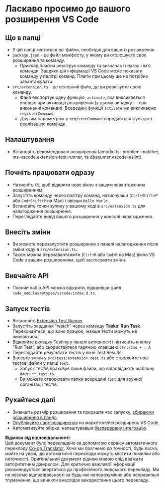 <!--
CO_OP_TRANSLATOR_METADATA:
{
  "original_hash": "eae2c0ea18160a3e7a63ace7b53897d7",
  "translation_date": "2025-07-09T20:11:16+00:00",
  "source_file": "code/07.Lab/01/AIPC/extensions/phi3ext/vsc-extension-quickstart.md",
  "language_code": "uk"
}
-->
# Ласкаво просимо до вашого розширення VS Code

## Що в папці

* У цій папці містяться всі файли, необхідні для вашого розширення.
* `package.json` - це файл маніфесту, у якому ви оголошуєте своє розширення та команду.
  * Приклад плагіна реєструє команду та визначає її назву і ім’я команди. Завдяки цій інформації VS Code може показати команду у палітрі команд. Плагін при цьому ще не потрібно завантажувати.
* `src/extension.ts` - це основний файл, де ви реалізуєте свою команду.
  * Файл експортує одну функцію, `activate`, яка викликається вперше при активації розширення (у цьому випадку — при виконанні команди). Всередині функції `activate` ми викликаємо `registerCommand`.
  * Другим параметром у `registerCommand` передається функція з реалізацією команди.

## Налаштування

* Встановіть рекомендовані розширення (amodio.tsl-problem-matcher, ms-vscode.extension-test-runner, та dbaeumer.vscode-eslint)

## Почніть працювати одразу

* Натисніть `F5`, щоб відкрити нове вікно з вашим завантаженим розширенням.
* Запустіть команду через палітру команд, натиснувши (`Ctrl+Shift+P` або `Cmd+Shift+P` на Mac) і ввівши `Hello World`.
* Встановіть точки зупину у вашому коді в `src/extension.ts` для налагодження розширення.
* Переглядайте вивід вашого розширення у консолі налагодження.

## Внесіть зміни

* Ви можете перезапустити розширення з панелі налагодження після зміни коду в `src/extension.ts`.
* Також можна перезавантажити (`Ctrl+R` або `Cmd+R` на Mac) вікно VS Code з вашим розширенням, щоб застосувати зміни.

## Вивчайте API

* Повний набір API можна відкрити, відкривши файл `node_modules/@types/vscode/index.d.ts`.

## Запуск тестів

* Встановіть [Extension Test Runner](https://marketplace.visualstudio.com/items?itemName=ms-vscode.extension-test-runner)
* Запустіть завдання "watch" через команду **Tasks: Run Task**. Переконайтеся, що воно працює, інакше тести можуть не виявлятися.
* Відкрийте вкладку Testing у панелі активності і натисніть кнопку "Run Test", або скористайтеся гарячою клавішею `Ctrl/Cmd + ; A`
* Переглядайте результати тестів у вікні Test Results.
* Вносьте зміни у `src/test/extension.test.ts` або створюйте нові тестові файли у папці `test`.
  * Запуск тестів враховує лише файли, що відповідають шаблону імені `**.test.ts`.
  * Ви можете створювати папки всередині `test` для зручної організації тестів.

## Рухайтеся далі

* Зменшіть розмір розширення та покращте час запуску, [збираючи розширення в бандл](https://code.visualstudio.com/api/working-with-extensions/bundling-extension?WT.mc_id=aiml-137032-kinfeylo).
* [Опублікуйте своє розширення](https://code.visualstudio.com/api/working-with-extensions/publishing-extension?WT.mc_id=aiml-137032-kinfeylo) на маркетплейсі розширень VS Code.
* Автоматизуйте збірки, налаштувавши [безперервну інтеграцію](https://code.visualstudio.com/api/working-with-extensions/continuous-integration?WT.mc_id=aiml-137032-kinfeylo).

**Відмова від відповідальності**:  
Цей документ було перекладено за допомогою сервісу автоматичного перекладу [Co-op Translator](https://github.com/Azure/co-op-translator). Хоча ми прагнемо до точності, будь ласка, майте на увазі, що автоматичні переклади можуть містити помилки або неточності. Оригінальний документ рідною мовою слід вважати авторитетним джерелом. Для критично важливої інформації рекомендується звертатися до професійного людського перекладу. Ми не несемо відповідальності за будь-які непорозуміння або неправильні тлумачення, що виникли внаслідок використання цього перекладу.